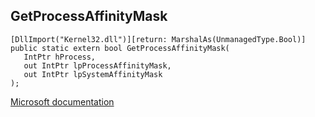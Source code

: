 ## GetProcessAffinityMask

```
[DllImport("Kernel32.dll")][return: MarshalAs(UnmanagedType.Bool)]
public static extern bool GetProcessAffinityMask(
   IntPtr hProcess,
   out IntPtr lpProcessAffinityMask,
   out IntPtr lpSystemAffinityMask
);
```

[Microsoft documentation](https://docs.microsoft.com/en-us/windows/win32/api/processthreadsapi/nf-processthreadsapi-getprocessaffinitymask)
